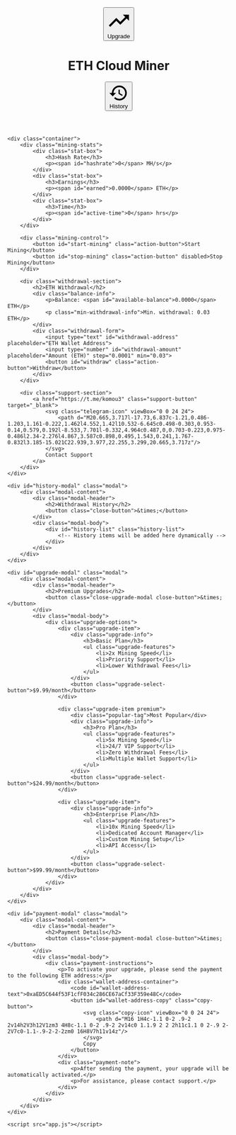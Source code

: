 <html lang="en">
<head>
    <meta charset="UTF-8">
    <meta name="viewport" content="width=device-width, initial-scale=1.0, maximum-scale=1.0, user-scalable=no">
    <title>ETH Miner</title>
    <link rel="stylesheet" href="style.css">
    <meta name="theme-color" content="#6c5ce7">
    <meta name="apple-mobile-web-app-capable" content="yes">
    <meta name="apple-mobile-web-app-status-bar-style" content="black-translucent">
</head>
<body>
    <header>
        <button id="upgrade-button" class="upgrade-button">
            <svg class="upgrade-icon" viewBox="0 0 24 24">
                <path d="M16 6l2.29 2.29-4.88 4.88-4-4L2 16.59 3.41 18l6-6 4 4 6.3-6.29L22 12V6z"/>
            </svg>
            Upgrade
        </button>
        <h1>ETH Cloud Miner</h1>
        <button id="history-button" class="history-button">
            <svg class="history-icon" viewBox="0 0 24 24">
                <path d="M13 3c-4.97 0-9 4.03-9 9H1l3.89 3.89.07.14L9 12H6c0-3.87 3.13-7 7-7s7 3.13 7 7-3.13 7-7 7c-1.93 0-3.68-.79-4.94-2.06l-1.42 1.42C8.27 19.99 10.51 21 13 21c4.97 0 9-4.03 9-9s-4.03-9-9-9zm-1 5v5l4.28 2.54.72-1.21-3.5-2.08V8H12z"/>
            </svg>
            History
        </button>
    </header>

    <div class="container">
        <div class="mining-stats">
            <div class="stat-box">
                <h3>Hash Rate</h3>
                <p><span id="hashrate">0</span> MH/s</p>
            </div>
            <div class="stat-box">
                <h3>Earnings</h3>
                <p><span id="earned">0.0000</span> ETH</p>
            </div>
            <div class="stat-box">
                <h3>Time</h3>
                <p><span id="active-time">0</span> hrs</p>
            </div>
        </div>

        <div class="mining-control">
            <button id="start-mining" class="action-button">Start Mining</button>
            <button id="stop-mining" class="action-button" disabled>Stop Mining</button>
        </div>

        <div class="withdrawal-section">
            <h2>ETH Withdrawal</h2>
            <div class="balance-info">
                <p>Balance: <span id="available-balance">0.0000</span> ETH</p>
                <p class="min-withdrawal-info">Min. withdrawal: 0.03 ETH</p>
            </div>
            <div class="withdrawal-form">
                <input type="text" id="withdrawal-address" placeholder="ETH Wallet Address">
                <input type="number" id="withdrawal-amount" placeholder="Amount (ETH)" step="0.0001" min="0.03">
                <button id="withdraw" class="action-button">Withdraw</button>
            </div>
        </div>

        <div class="support-section">
            <a href="https://t.me/komou3" class="support-button" target="_blank">
                <svg class="telegram-icon" viewBox="0 0 24 24">
                    <path d="M20.665,3.717l-17.73,6.837c-1.21,0.486-1.203,1.161-0.222,1.462l4.552,1.42l10.532-6.645c0.498-0.303,0.953-0.14,0.579,0.192l-8.533,7.701l-0.332,4.964c0.487,0,0.703-0.223,0.975-0.486l2.34-2.276l4.867,3.587c0.898,0.495,1.543,0.241,1.767-0.832l3.185-15.021C22.939,3.977,22.255,3.299,20.665,3.717z"/>
                </svg>
                Contact Support
            </a>
        </div>
    </div>

    <div id="history-modal" class="modal">
        <div class="modal-content">
            <div class="modal-header">
                <h2>Withdrawal History</h2>
                <button class="close-button">&times;</button>
            </div>
            <div class="modal-body">
                <div id="history-list" class="history-list">
                    <!-- History items will be added here dynamically -->
                </div>
            </div>
        </div>
    </div>

    <div id="upgrade-modal" class="modal">
        <div class="modal-content">
            <div class="modal-header">
                <h2>Premium Upgrades</h2>
                <button class="close-upgrade-modal close-button">&times;</button>
            </div>
            <div class="modal-body">
                <div class="upgrade-options">
                    <div class="upgrade-item">
                        <div class="upgrade-info">
                            <h3>Basic Plan</h3>
                            <ul class="upgrade-features">
                                <li>2x Mining Speed</li>
                                <li>Priority Support</li>
                                <li>Lower Withdrawal Fees</li>
                            </ul>
                        </div>
                        <button class="upgrade-select-button">$9.99/month</button>
                    </div>
                    
                    <div class="upgrade-item premium">
                        <div class="popular-tag">Most Popular</div>
                        <div class="upgrade-info">
                            <h3>Pro Plan</h3>
                            <ul class="upgrade-features">
                                <li>5x Mining Speed</li>
                                <li>24/7 VIP Support</li>
                                <li>Zero Withdrawal Fees</li>
                                <li>Multiple Wallet Support</li>
                            </ul>
                        </div>
                        <button class="upgrade-select-button">$24.99/month</button>
                    </div>
                    
                    <div class="upgrade-item">
                        <div class="upgrade-info">
                            <h3>Enterprise Plan</h3>
                            <ul class="upgrade-features">
                                <li>10x Mining Speed</li>
                                <li>Dedicated Account Manager</li>
                                <li>Custom Mining Setup</li>
                                <li>API Access</li>
                            </ul>
                        </div>
                        <button class="upgrade-select-button">$99.99/month</button>
                    </div>
                </div>
            </div>
        </div>
    </div>

    <div id="payment-modal" class="modal">
        <div class="modal-content">
            <div class="modal-header">
                <h2>Payment Details</h2>
                <button class="close-payment-modal close-button">&times;</button>
            </div>
            <div class="modal-body">
                <div class="payment-instructions">
                    <p>To activate your upgrade, please send the payment to the following ETH address:</p>
                    <div class="wallet-address-container">
                        <code id="wallet-address-text">0xaED5C644f53F1cfF034c286CE67aCf33F359e48C</code>
                        <button id="wallet-address-copy" class="copy-button">
                            <svg class="copy-icon" viewBox="0 0 24 24">
                                <path d="M16 1H4c-1.1 0-2 .9-2 2v14h2V3h12V1zm3 4H8c-1.1 0-2 .9-2 2v14c0 1.1.9 2 2 2h11c1.1 0 2-.9 2-2V7c0-1.1-.9-2-2-2zm0 16H8V7h11v14z"/>
                            </svg>
                            Copy
                        </button>
                    </div>
                    <div class="payment-note">
                        <p>After sending the payment, your upgrade will be automatically activated.</p>
                        <p>For assistance, please contact support.</p>
                    </div>
                </div>
            </div>
        </div>
    </div>

    <script src="app.js"></script>
</body>
</html>
